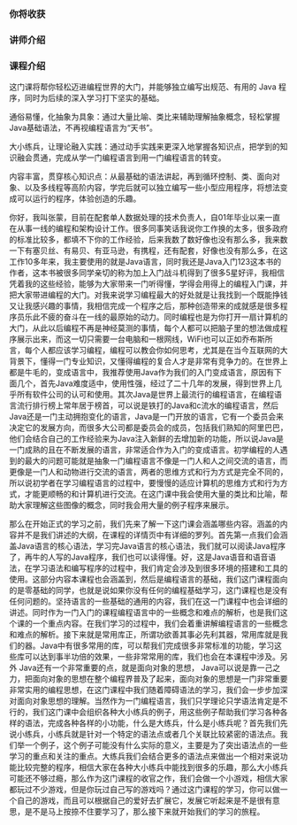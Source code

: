### 你将收获

### 讲师介绍

### 课程介绍
这门课将帮你轻松迈进编程世界的大门，并能够独立编写出规范、有用的 Java 程序，同时为后续的深入学习打下坚实的基础。

通俗易懂，化抽象为具象：通过大量比喻、类比来辅助理解抽象概念，轻松掌握Java基础语法，不再视编程语言为“天书”。

大小练兵，让理论融入实践：通过动手实践来更深入地掌握各知识点，把学到的知识融会贯通，完成从学一门编程语言到用一门编程语言的转变。

内容丰富，贯穿核心知识点：从最基础的语法讲起，再到循环控制、类、面向对象、以及多线程等高阶内容，学完后就可以独立编写一些小型应用程序，将想法变成可以运行的程序，体验创造的乐趣。


你好，我叫张蒙，目前在配套单人数据处理的技术负责人，自01年毕业以来一直在从事一线的编程和架构设计工作。很多同事笑话我说你工作换的太多，很多政府的标准比较多，都填不下你的工作经验，后来我数了数好像也没有那么多，我来数一下有塞贝丝、有易贝、有亚马逊，有携程，还有配套，好像也没有那么多，在这工作10多年来，我主要使用的就是Java语言，同时我还是Java入门123这本书的作者，这本书被很多同学亲切的称为加上入门战斗机得到了很多5星好评，我相信凭着我的这些经验，能够为大家带来一门听得懂，学得会用得上的编程入门课，并把大家带进编程的大门。对我来说学习编程最大的好处就是让我找到一个既能挣钱又让我感兴趣的事情，我相信完成一个程序之后，那种创造带来的成就感是很多程序员乐此不疲的奋斗在一线的最原始的动力。同时编程也是为你打开一扇计算机的大门，从此以后编程不再是神经莫测的事情，每个人都可以把脑子里的想法做成程序展示出来，而这一切只需要一台电脑和一根网线，WiFi也可以正如乔布斯所言，每个人都应该学习编程，编程可以教会你如何思考，尤其是在当今互联网的大背景下，懂得一门专业知识，又懂得编程的复合人才是非常有竞争力的。在世界上都是牛毛的，变成语言中，我推荐使用Java作为我们的入门变成语言，原因有下面几个，首先Java难度适中，使用性强，经过了二十几年的发展，得到世界上几乎所有软件公司的认可和使用。其次Java是世界上最流行的编程语言，在编程语言流行排行榜上常年居于榜首，可以说是铁打的Java和c流水的编程语言，然后 Java还是一门主动拥抱变化的语言，Java是一门开放的语言，它有一个委员会来决定它的发展方向，而很多大公司都是委员会的成员，包括我们熟知的阿里巴巴，他们会结合自己的工作经验来为Java注入新鲜的去增加新的功能，所以说Java是一门成熟的且在不断发展的语言，非常适合作为入门的变成语言。初学编程的人遇到的最大的问题可能就是抽象一门编程语言不像是一门人和人之间交流的语言，而更像是一门人和动物进行交流的语言，两者的思维方式和行为方式是完全不同的，所以说初学者在学习编程语言的过程中，要慢慢的适应计算机的思维方式和行为方式，才能更顺畅的和计算机进行交流。在这门课中我会使用大量的类比和比喻，帮助大家理解这些图像的概念，同时我会用大量的例子程序来展示。



那么在开始正式的学习之前，我们先来了解一下这门课会涵盖哪些内容。涵盖的内容并不是我们讲述的大纲，在课程的详情页中有详细的罗列。首先第一点我们会涵盖Java语言的核心语法，学习完Java语言的核心语法，我们就可以阅读Java程序了，再牛的人写的Java程序，我们也可以读得懂。好，这是Java语音和语音语法，在学习语法和编写程序的过程中，我们肯定会涉及到很多环境的搭建和工具的使用。这部分内容本课程也会涵盖到，然后是编程语言的基础，我们这门课程面向的是零基础的同学，也就是说如果你没有任何的编程基础学习，这门课程也是没有任何问题的。坚持语言的一些基础的通用的内容，我们在这一门课程中也会详细的讲述。同时作为一门入门的课程编程语言中的一些概念和难点的解析，也是我们这个课的一个重点内容。在我们学习的过程中，我们会着重讲解编程语言的一些概念和难点的解析。接下来就是常用库正，所谓功欲善其事必先利其器，常用库就是我们的器。Java中有很多常用的库，可以帮我们完成很多非常标准的功能，学习这些库可以达到事半功倍的效果，一些非常常用的库，我们也会在本课程中涉及。另外 Java还有一个非常重要的点，就是面向对象的思想， Java可以说是靠一己之力，把面向对象的思想在整个编程界普及了起来，面向对象的思想是一门非常重要非常实用的编程思想，在这门课程中我们随着障碍语法的学习，我们会一步步加深对面向对象思想的理解。当然作为一门编程语言，我们只学理论只学语法肯定是不行的，我们这门课中会组织各种大小练兵的例子，用这些例子帮助我们学习各种各样的语法，完成各种各样的小功能，什么是大练兵，什么是小练兵呢？首先我们先说小练兵，小练兵就是针对一个特定的语法点或者几个关联比较紧密的语法点。我们举一个例子，这个例子可能没有什么实际的意义，主要是为了突出语法点的一些学习的重点和关注的重点。大练兵我们会结合更多的语法点来做出一个相对来说功能比较完整的程序，相信大家在各种大小练兵中能找到很多的乐趣，那么大小练兵可能还不够过瘾，那么作为这门课程的收官之作，我们会做一个小游戏，相信大家都玩过不少游戏，但是你玩过自己写的游戏吗？通过这门课程的学习，你可以做一个自己的游戏，而且可以根据自己的爱好去扩展它，发展它听起来是不是很有意思，是不是马上按捺不住要学习了，那么接下来就开始我们的学习的旅程。